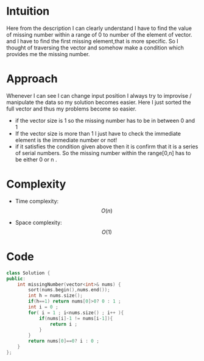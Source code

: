 # Intuition
Here from the description I can clearly understand I have to find the value of missing number within a range of 0 to number of the element of vector. and I have to find the first missing element,that is more specific. So I thought of traversing the vector and somehow make a condition which provides me the missing number.

# Approach
Whenever I can see I can change input position I always try to improvise / manipulate the data so my solution becomes easier. Here I just sorted the full vector and thus my problems become so easier.

- if the vector size is 1 so the missing number has to be in between 0 and 1 
- If the vector size is more than 1 I just have to check the immediate element is the immediate number or not!
- if it satisfies the condition given above then it is confirm that it is a series of serial numbers. So the missing number within the range[0,n] has to be either 0 or n .

# Complexity
- Time complexity: $$O(n)$$

- Space complexity: $$O(1)$$

# Code
```cpp []
class Solution {
public:
    int missingNumber(vector<int>& nums) {
        sort(nums.begin(),nums.end());
        int h = nums.size();
        if(h==1) return nums[0]>0? 0 : 1 ;
        int i = 0 ;
        for( i = 1 ; i<nums.size() ; i++ ){
            if(nums[i]-1 != nums[i-1]){
                return i ;
            }
        }
        return nums[0]==0? i : 0 ;
    }
};
```